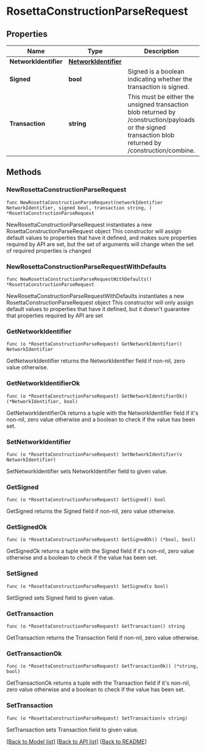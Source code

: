 # RosettaConstructionParseRequest

## Properties

Name | Type | Description | Notes
------------ | ------------- | ------------- | -------------
**NetworkIdentifier** | [**NetworkIdentifier**](NetworkIdentifier.md) |  | 
**Signed** | **bool** | Signed is a boolean indicating whether the transaction is signed. | 
**Transaction** | **string** | This must be either the unsigned transaction blob returned by /construction/payloads or the signed transaction blob returned by /construction/combine. | 

## Methods

### NewRosettaConstructionParseRequest

`func NewRosettaConstructionParseRequest(networkIdentifier NetworkIdentifier, signed bool, transaction string, ) *RosettaConstructionParseRequest`

NewRosettaConstructionParseRequest instantiates a new RosettaConstructionParseRequest object
This constructor will assign default values to properties that have it defined,
and makes sure properties required by API are set, but the set of arguments
will change when the set of required properties is changed

### NewRosettaConstructionParseRequestWithDefaults

`func NewRosettaConstructionParseRequestWithDefaults() *RosettaConstructionParseRequest`

NewRosettaConstructionParseRequestWithDefaults instantiates a new RosettaConstructionParseRequest object
This constructor will only assign default values to properties that have it defined,
but it doesn't guarantee that properties required by API are set

### GetNetworkIdentifier

`func (o *RosettaConstructionParseRequest) GetNetworkIdentifier() NetworkIdentifier`

GetNetworkIdentifier returns the NetworkIdentifier field if non-nil, zero value otherwise.

### GetNetworkIdentifierOk

`func (o *RosettaConstructionParseRequest) GetNetworkIdentifierOk() (*NetworkIdentifier, bool)`

GetNetworkIdentifierOk returns a tuple with the NetworkIdentifier field if it's non-nil, zero value otherwise
and a boolean to check if the value has been set.

### SetNetworkIdentifier

`func (o *RosettaConstructionParseRequest) SetNetworkIdentifier(v NetworkIdentifier)`

SetNetworkIdentifier sets NetworkIdentifier field to given value.


### GetSigned

`func (o *RosettaConstructionParseRequest) GetSigned() bool`

GetSigned returns the Signed field if non-nil, zero value otherwise.

### GetSignedOk

`func (o *RosettaConstructionParseRequest) GetSignedOk() (*bool, bool)`

GetSignedOk returns a tuple with the Signed field if it's non-nil, zero value otherwise
and a boolean to check if the value has been set.

### SetSigned

`func (o *RosettaConstructionParseRequest) SetSigned(v bool)`

SetSigned sets Signed field to given value.


### GetTransaction

`func (o *RosettaConstructionParseRequest) GetTransaction() string`

GetTransaction returns the Transaction field if non-nil, zero value otherwise.

### GetTransactionOk

`func (o *RosettaConstructionParseRequest) GetTransactionOk() (*string, bool)`

GetTransactionOk returns a tuple with the Transaction field if it's non-nil, zero value otherwise
and a boolean to check if the value has been set.

### SetTransaction

`func (o *RosettaConstructionParseRequest) SetTransaction(v string)`

SetTransaction sets Transaction field to given value.



[[Back to Model list]](../README.md#documentation-for-models) [[Back to API list]](../README.md#documentation-for-api-endpoints) [[Back to README]](../README.md)


